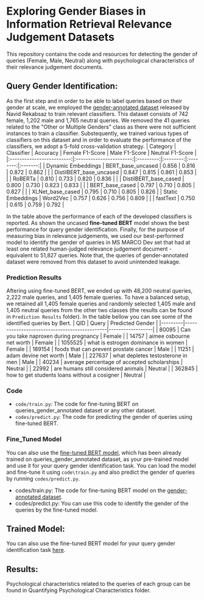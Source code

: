 # Exploring Gender Biases in Information Retrieval Relevance Judgement Datasets
This repository contains the code and resources for detecting the gender of queries (Female, Male, Neutral) along with psychological characteristics of their relevance judgement documents. 
## Query Gender Identification:
As the first step and in order to be able to label queries based on their gender at scale, we employed the [gender-annotated dataset](https://github.com/navid-rekabsaz/GenderBias_IR/blob/master/resources/queries_gender_annotated.csv) released by Navid Rekabsaz to train relevant classifiers. This dataset consists of 742 female, 1,202 male and 1,765 neutral queries. We removed the 41 queries related to the "Other or Multiple Genders" class as there were not sufficient instances to train a classifier. Substequently, we trained various types of  classifiers on this dataset and in order to evaluate the performance of the classifiers, we adopt a 5-fold cross-validation strategy.
|          Category         |        Classifier       |  Accuracy | Female F1-Score | Male F1-Score | Neutral F1-Score |
|:-------------------------:|:-----------------------:|:---------:|:--------:|:--------:|:-------:|
|      Dynamic Embeddings   |    BERT_base_uncased    |   0.856   |   0.816  |   0.872  |  0.862  |
|                           | DistilBERT_base_uncased |   0.847   |   0.815  |   0.861  |  0.853  |
|                           |         RoBERTa         |   0.810   |   0.733  |   0.820  |  0.836  |
|                           |  DistilBERT_base_cased  |   0.800   |   0.730  |   0.823  |  0.833  |
|                           |     BERT_base_cased     |   0.797   |   0.710  |   0.805  |  0.827  |
|                           |     XLNet_base_cased    |   0.795   |   0.710  |   0.805  |  0.826  |
|      Static Embeddings    |         Word2Vec        |   0.757   |   0.626  |   0.756  |  0.809  |
|                           |         fastText        |   0.750   |   0.615  |   0.759  |  0.792  |

In the table above the performance of each of the developed classifiers is reported. As shown the uncased **fine-tuned BERT** model shows the best
performance for query gender identification. Finally, for the purpose of measuring bias in relevance judgements, we used our best-performed model to identify the gender of queries in MS MARCO Dev set that had at least one related human-judged relevance judgement document - equivalent to 51,827 queries. Note that, the queries of gender-annotated dataset were removed from this dataset to avoid unintended leakage.
### Prediction Results
Aftering using fine-tuned BERT, we ended up with 48,200 neutral queries, 2,222 male queries, and 1,405 female queries. To have a balanced setup, we retained all 1,405 female queries and randomly selected 1,405 male and 1,405 neutral queries from the other two classes (the results can be found in `Prediction Results` folder). In the table bellow you can see some of the identified queries by Bert.
| QID     | Query                                        | Predicted Gender |
|---------|----------------------------------------------|------------------|
| 80095   | Can you take naproxen during pregnancy       | Female           |
| 14757   | aimee osbourne net worth                     | Female           |
| 1055525 | what is estrogen dominance in women          | Female           |
| 189154  | foods that can prevent prostate cancer       | Male             |
| 11251   | adam devine net worth                        | Male             |
| 227637  | what depletes testosterone in men            | Male             |
| 40234   | average percentage of accepted scholarships  | Neutral          |
| 22992   | are humans still considered animals          | Neutral          |
| 362845  | how to get students loans without a cosigner | Neutral          |

### Code
- `code/train.py`: The code for fine-tuning BERT on queries_gender_annotated dataset or any other dataset.
- `codes/predict.py`: The code for predicting the gender of queries using fine-tuned BERT.
### Fine_Tuned Model
You can also use the [fine-tuned BERT model](https://drive.google.com/file/d/1_YTRs4v5DVUGUffnRHS_3Yk4qteJKO6w/view?usp=sharing), which has been already trained on queries_gender_annotated dataset, as your pre-trained model and use it for your query gender identification task. You can load the model and fine-tune it using `code\train.py` and also predict the gender of queries by running `codes/predict.py`.





- codes/train.py: The code for fine-tuning BERT model on the [gender-annotated dataset](https://github.com/navid-rekabsaz/GenderBias_IR/blob/master/resources/queries_gender_annotated.csv).
- codes/predict.py: You can use this code to identify the gender of the queries by the fine-tuned model.
## Trained Model:
You can also use the fine-tuned BERT model for your query gender identification task [here](https://drive.google.com/file/d/1_YTRs4v5DVUGUffnRHS_3Yk4qteJKO6w/view?usp=sharing).
## Results:
Psychological characteristics related to the queries of each group can be found in Quantifying Psychological Characteristics folder.
